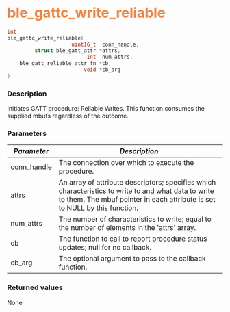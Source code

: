 ## <font color="#F2853F" style="font-size:24pt">ble\_gattc\_write\_reliable</font>

```c
int
ble_gattc_write_reliable(
                     uint16_t  conn_handle,
         struct ble_gatt_attr *attrs,
                          int  num_attrs,
    ble_gatt_reliable_attr_fn *cb,
                         void *cb_arg
)
```

### Description

Initiates GATT procedure: Reliable Writes.  This function consumes the supplied mbufs regardless of the outcome.

### Parameters

| *Parameter* | *Description* |
|-------------|---------------|
| conn\_handle | The connection over which to execute the procedure. |
| attrs | An array of attribute descriptors; specifies which characteristics to write to and what data to write to them.  The mbuf pointer in each attribute is set to NULL by this function. |
| num\_attrs | The number of characteristics to write; equal to the number of elements in the 'attrs' array. |
| cb | The function to call to report procedure status updates; null for no callback. |
| cb\_arg | The optional argument to pass to the callback function. |

### Returned values

None
